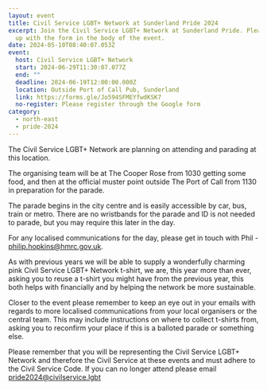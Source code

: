 ```yaml
---
layout: event
title: Civil Service LGBT+ Network at Sunderland Pride 2024
excerpt: Join the Civil Service LGBT+ Network at Sunderland Pride. Please sign
  up with the form in the body of the event.
date: 2024-05-10T08:40:07.053Z
event:
  host: Civil Service LGBT+ Network
  start: 2024-06-29T11:30:07.077Z
  end: ""
  deadline: 2024-06-19T12:00:00.000Z
  location: Outside Port of Call Pub, Sunderland
  link: https://forms.gle/Jo594SFMEYfwdKSK7
  no-register: Please register through the Google form
category:
  - north-east
  - pride-2024
---
```

The Civil Service LGBT+ Network are planning on attending and parading at this location.

T﻿he organising team will be at The Cooper Rose from 1030 getting some food, and then at the official muster point outside The Port of Call from 1130 in preparation for the parade. 

T﻿he parade begins in the city centre and is easily accessible by car, bus, train or metro. There are no wristbands for the parade and ID is not needed to parade, but you may require this later in the day. 

F﻿or any localised communications for the day, please get in touch with Phil - [philip.hopkins@hmrc.gov.uk](mailto:philip.hopkins@hmrc.gov.uk).

As with previous years we will be able to supply a wonderfully charming pink Civil Service LGBT+ Network t-shirt, we are, this year more than ever, asking you to reuse a t-shirt you might have from the previous year, this both helps with financially and by helping the network be more sustainable. 

Closer to the event please remember to keep an eye out in your emails with regards to more localised communications from your local organisers or the central team. This may include instructions on where to collect t-shirts from, asking you to reconfirm your place if this is a balloted parade or something else.

Please remember that you will be representing the Civil Service LGBT+ Network and therefore the Civil Service at these events and must adhere to the Civil Service Code. If you can no longer attend please email [pride2024@civilservice.lgbt](mailto:pride2024@civilservice.lgbt)